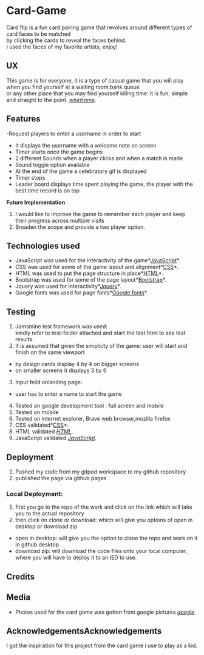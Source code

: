 # Card-Game

Card flip is a fun card pairing game that revolves around different types of card faces to be matched  
by clicking the cards to reveal the faces behind.   
I used the faces of my favorite artists, enjoy!

## UX

This game is for everyone, it is a type of casual game that you will play when you find yourself at a waiting room,bank queue   
or any other place that you may find yourself killing time: it is fun, simple and straight to the point.
*[wireframe](wireframe/card-flip-wireframe.pdf)*.


## Features

-Request players to enter a username in order to start
- It displays the username with a welcome note on screen
- Timer starts once the game begins
- 2 different Sounds when a player clicks and when a match is made
- Sound toggle option available 
- At the end of the game a celebratory gif is displayed
- Timer stops
- Leader board displays time spent playing the game, the player with the best time record is on top 

**Future Implementation**
1. I would like to improve the game to remember each player and keep their progress across multiple visits
2. Broaden the scope and  provide a two player option.

## Technologies used 
- JavaScript was used for the interactivity of the game*[JavaScript](https://www.ecma-international.org/)*.
- CSS was used for some of the game layout and alignment*[CSS](https://www.w3.org/Style/CSS/Overview.en.html)*.
- HTML was used to put the page structure in place*[HTML](https://validator.w3.org/)*.
- Bootstrap was used for some of the page layout*[Bootstrap](https://getbootstrap.com/)*.
- Jquery was used for interactivity*[Jquery](https://www.markdownguide.org)*.
- Google fonts was used for page fonts*[Google fonts](https://fonts.google.com/)*.

## Testing

1. Jamsmine test framework was used:   
kindly refer to test-folder attached and start the test.html to see test results.
2. It is assumed that given the simplicty of the game: user will start and finish on  the same viewport 
- by design cards display 4 by 4 on bigger screens
- on smaller screens it displays 3 by 6
3. Input feild onlanding page: 
- user has to enter a name to start the game
4. Tested on google development tool : full screen and mobile
5. Tested on mobile
6. Tested on internet explorer, Brave web browser,mozilla firefox
7. CSS validated*[CSS](https://jigsaw.w3.org/css-validator/)*.
8. HTML validated *[HTML](https://validator.w3.org/)*.
9. JavaScript validated *[JavaScript](https://esprima.org/demo/validate.html)*.

## Deployment

1. Pushed my code from my gitpod workspace to my github repository
2. published the page via github pages
### Local Deployment:
1. first you go to the repo of the work and click on the link which will take you to the actual repository
2. then click on clone or download: which will give you options of open in desktop or download zip
- open in desktop: will give you the option to clone the repo and work on it in github desktop 
- download zip: will download the code files onto your local computer, where you will have to deploy it to an IED to use.

## Credits



## Media 

- Photos used for the card game was gotten from google pictures 
*[google](https://www.google.com/)*.

## AcknowledgementsAcknowledgements

I got the inspiration for this project from the card game i use to play as a kid.





